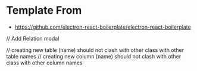 # Template From

- https://github.com/electron-react-boilerplate/electron-react-boilerplate


// Add Relation modal 


// creating new table (name) should not clash with other class with other table names
// creating new column (name) should not clash with other class with other column names